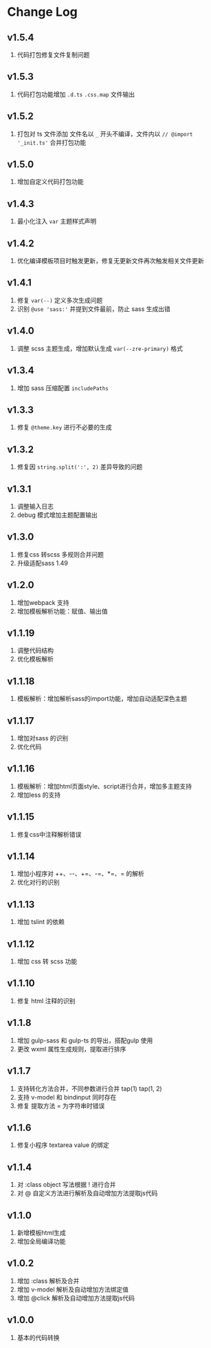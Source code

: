 # Change Log

## v1.5.4

1. 代码打包修复文件复制问题

## v1.5.3

1. 代码打包功能增加 `.d.ts` `.css.map` 文件输出

## v1.5.2

1. 打包对 ts 文件添加 文件名以 `_` 开头不编译，文件内以 `// @import '_init.ts'` 合并打包功能

## v1.5.0

1. 增加自定义代码打包功能

## v1.4.3

1. 最小化注入 `var` 主题样式声明

## v1.4.2

1. 优化编译模板项目时触发更新，修复无更新文件再次触发相关文件更新

## v1.4.1

1. 修复 `var(--)` 定义多次生成问题
2. 识别 `@use 'sass:'` 并提到文件最前，防止 sass 生成出错

## v1.4.0

1. 调整 scss 主题生成，增加默认生成 `var(--zre-primary)` 格式 

## v1.3.4

1. 增加 sass 压缩配置 `includePaths`

## v1.3.3

1. 修复 `@theme.key` 进行不必要的生成

## v1.3.2

1. 修复因 `string.split(':', 2)` 差异导致的问题

## v1.3.1

1. 调整输入日志
2. debug 模式增加主题配置输出

## v1.3.0

1. 修复css 转scss 多规则合并问题
2. 升级适配sass 1.49

## v1.2.0

1. 增加webpack 支持
2. 增加模板解析功能：赋值、输出值

## v1.1.19

1. 调整代码结构
2. 优化模板解析

## v1.1.18

1. 模板解析：增加解析sass的import功能，增加自动适配深色主题

## v1.1.17

1. 增加对sass 的识别
2. 优化代码

## v1.1.16

1. 模板解析：增加html页面style、script进行合并，增加多主题支持
2. 增加less 的支持

## v1.1.15

1. 修复css中注释解析错误

## v1.1.14

1. 增加小程序对 ++、--、+=、-=、*=、\= 的解析
2. 优化对行的识别

## v1.1.13

1. 增加 tslint 的依赖

## v1.1.12

1. 增加 css 转 scss 功能

## v1.1.10

1. 修复 html 注释的识别 

## v1.1.8

1. 增加 gulp-sass 和 gulp-ts 的导出，搭配gulp 使用
2. 更改 wxml 属性生成规则，提取进行排序

## v1.1.7

1. 支持转化方法合并，不同参数进行合并 tap(1) tap(1, 2)
2. 支持 v-model 和 bindinput 同时存在
3. 修复 提取方法 = 为字符串时错误

## v1.1.6

1. 修复小程序 textarea value 的绑定

## v1.1.4

1. 对 :class object 写法根据 ! 进行合并
2. 对 @ 自定义方法进行解析及自动增加方法提取js代码

## v1.1.0

1. 新增模板html生成
2. 增加全局编译功能

## v1.0.2

1. 增加 :class 解析及合并
2. 增加 v-model 解析及自动增加方法绑定值
3. 增加 @click 解析及自动增加方法提取js代码


## v1.0.0

1. 基本的代码转换